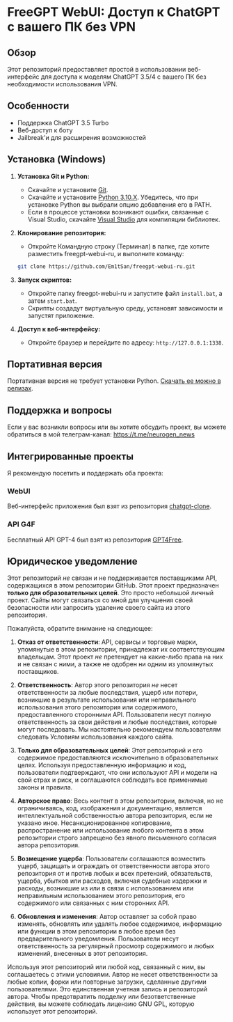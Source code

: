 # FreeGPT WebUI: Доступ к ChatGPT с вашего ПК без VPN 

## Обзор

Этот репозиторий предоставляет простой в использовании веб-интерфейс для доступа к моделям ChatGPT 3.5/4 с вашего ПК без необходимости использования VPN.

## Особенности

- Поддержка ChatGPT 3.5 Turbo
- Веб-доступ к боту
- Jailbreak'и для расширения возможностей

## Установка (Windows)

1. **Установка Git и Python:**
   - Скачайте и установите [Git](https://git-scm.com/download/win).
   - Скачайте и установите [Python 3.10.X](https://www.python.org/downloads/). Убедитесь, что при установке Python вы выбрали опцию добавления его в PATH.
   - Если в процессе установки возникают ошибки, связанные с Visual Studio, скачайте [Visual Studio](https://visualstudio.microsoft.com/ru/downloads/) для компиляции библиотек.

2. **Клонирование репозитория:**
   - Откройте Командную строку (Терминал) в папке, где хотите разместить freegpt-webui-ru, и выполните команду:
   ```bash
   git clone https://github.com/Em1tSan/freegpt-webui-ru.git
   ```

3. **Запуск скриптов:**
   - Откройте папку freegpt-webui-ru и запустите файл `install.bat`, а затем `start.bat`. 
   - Скрипты создадут виртуальную среду, установят зависимости и запустят приложение.

4. **Доступ к веб-интерфейсу:**
   - Откройте браузер и перейдите по адресу: `http://127.0.0.1:1338`.

## Портативная версия

Портативная версия не требует установки Python. [Скачать ее можно в релизах](https://github.com/Em1tSan/freegpt-webui-ru/releases).

## Поддержка и вопросы

Если у вас возникли вопросы или вы хотите обсудить проект, вы можете обратиться в мой телеграм-канал: https://t.me/neurogen_news

## Интегрированные проекты

Я рекомендую посетить и поддержать оба проекта:

### WebUI

Веб-интерфейс приложения был взят из репозитория [chatgpt-clone](https://github.com/xtekky/chatgpt-clone).

### API G4F

Бесплатный API GPT-4 был взят из репозитория [GPT4Free](https://github.com/xtekky/gpt4free).

## Юридическое уведомление

Этот репозиторий _не_ связан и не поддерживается поставщиками API, содержащихся в этом репозитории GitHub. Этот проект предназначен **только для образовательных целей**. Это просто небольшой личный проект. Сайты могут связаться со мной для улучшения своей безопасности или запросить удаление своего сайта из этого репозитория.

Пожалуйста, обратите внимание на следующее:

1. **Отказ от ответственности**: API, сервисы и торговые марки, упомянутые в этом репозитории, принадлежат их соответствующим владельцам. 
   Этот проект _не_ претендует на какие-либо права на них и не связан с ними, а также не одобрен ни одним из упомянутых поставщиков.

2. **Ответственность**: Автор этого репозитория _не_ несет ответственности за любые последствия, ущерб или потери, возникшие в результате использования или неправильного использования этого репозитория или содержимого, предоставленного сторонними API. Пользователи несут полную ответственность за свои действия и любые последствия, которые могут последовать. Мы настоятельно рекомендуем пользователям следовать Условиям использования каждого сайта.

3. **Только для образовательных целей**: Этот репозиторий и его содержимое предоставляются исключительно в образовательных целях. 
   Используя предоставленную информацию и код, пользователи подтверждают, что они используют API и модели на свой страх и риск, и соглашаются соблюдать все применимые законы и правила.

4. **Авторское право**: Весь контент в этом репозитории, включая, но не ограничиваясь, код, изображения и документацию, является интеллектуальной собственностью автора репозитория, если не указано иное. 
   Несанкционированное копирование, распространение или использование любого контента в этом репозитории строго запрещено без явного письменного согласия автора репозитория.

5. **Возмещение ущерба**: Пользователи соглашаются возместить ущерб, защищать и ограждать от ответственности автора этого репозитория от и против любых и всех претензий, обязательств, ущерба, убытков или расходов, включая судебные издержки и расходы, возникшие из или в связи с использованием или неправильным использованием этого репозитория, его содержимого или связанных с ним сторонних API.

6. **Обновления и изменения**: Автор оставляет за собой право изменять, обновлять или удалять любое содержимое, информацию или функции в этом репозитории в любое время без предварительного уведомления. Пользователи несут ответственность за регулярный просмотр содержимого и любых изменений, внесенных в этот репозитория.

Используя этот репозиторий или любой код, связанный с ним, вы соглашаетесь с этими условиями. Автор не несет ответственности за любые копии, форки или повторные загрузки, сделанные другими пользователями. Это единственная учетная запись и репозиторий автора. Чтобы предотвратить подделку или безответственные действия, вы можете соблюдать лицензию GNU GPL, которую использует этот репозиторий.